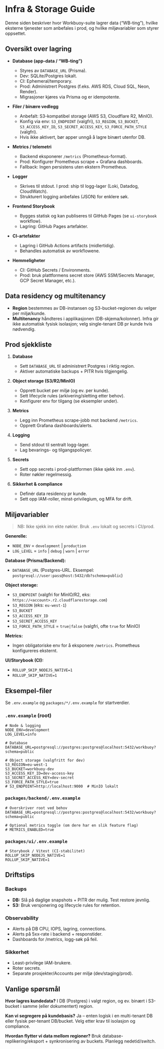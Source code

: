 # Infra & Storage Guide

Denne siden beskriver hvor Workbuoy-suite lagrer data (“WB-ting”), hvilke eksterne tjenester som anbefales i prod, og hvilke miljøvariabler som styrer oppsettet.

## Oversikt over lagring

- **Database (app-data / “WB-ting”)**
  - Styres av `DATABASE_URL` (Prisma).
  - Dev: SQLite/Postgres lokalt.
  - CI: Ephemeral/temporary.
  - Prod: Administrert Postgres (f.eks. AWS RDS, Cloud SQL, Neon, Render).
  - Migrasjoner kjøres via Prisma og er idempotente.

- **Filer / binære vedlegg**
  - Anbefalt: S3-kompatibel storage (AWS S3, Cloudflare R2, MinIO).
  - Konfig via env: `S3_ENDPOINT` (valgfri), `S3_REGION`, `S3_BUCKET`, `S3_ACCESS_KEY_ID`, `S3_SECRET_ACCESS_KEY`, `S3_FORCE_PATH_STYLE` (valgfri).
  - Hvis ikke aktivert, bør apper unngå å lagre binært utenfor DB.

- **Metrics / telemetri**
  - Backend eksponerer `/metrics` (Prometheus-format).
  - Prod: Konfigurer Prometheus scrape + Grafana dashboards.
  - Fallback: Ingen persistens uten ekstern Prometheus.

- **Logger**
  - Skrives til stdout. I prod: ship til logg-lager (Loki, Datadog, CloudWatch).
  - Strukturert logging anbefales (JSON) for enklere søk.

- **Frontend Storybook**
  - Bygges statisk og kan publiseres til GitHub Pages (se `ui-storybook` workflow).
  - Lagring: GitHub Pages artefakter.

- **CI-artefakter**
  - Lagring i GitHub Actions artifacts (midlertidig).
  - Behandles automatisk av workflowene.

- **Hemmeligheter**
  - CI: GitHub Secrets / Environments.
  - Prod: bruk plattformens secret store (AWS SSM/Secrets Manager, GCP Secret Manager, etc.).

## Data residency og multitenancy

- **Region** bestemmes av DB-instansen og S3-bucket-regionen du velger per miljø/kunde.
- **Multitenancy** håndteres i applikasjonen (DB-skjema/kolonner). Infra gir ikke automatisk fysisk isolasjon; velg single-tenant DB pr kunde hvis nødvendig.

## Prod sjekkliste

1. **Database**  
   - Sett `DATABASE_URL` til administrert Postgres i riktig region.  
   - Aktiver automatiske backups + PITR hvis tilgjengelig.

2. **Object storage (S3/R2/MinIO)**  
   - Opprett bucket per miljø (og ev. per kunde).  
   - Sett lifecycle rules (arkivering/sletting etter behov).  
   - Konfigurer env for tilgang (se eksempler under).

3. **Metrics**  
   - Legg inn Prometheus scrape-jobb mot backend `/metrics`.  
   - Opprett Grafana dashboards/alerts.

4. **Logging**  
   - Send stdout til sentralt logg-lager.  
   - Lag bevarings- og tilgangspolicyer.

5. **Secrets**  
   - Sett opp secrets i prod-plattformen (ikke sjekk inn `.env`).  
   - Roter nøkler regelmessig.

6. **Sikkerhet & compliance**  
   - Definér data residency pr kunde.  
   - Sett opp IAM-roller, minst-privilegium, og MFA for drift.

## Miljøvariabler

> NB: Ikke sjekk inn ekte nøkler. Bruk `.env` lokalt og secrets i CI/prod.

**Generelle:**
- `NODE_ENV` = `development` | `production`
- `LOG_LEVEL` = `info` | `debug` | `warn` | `error`

**Database (Prisma/Backend):**
- `DATABASE_URL` (Postgres-URL. Eksempel: `postgresql://user:pass@host:5432/db?schema=public`)

**Object storage:**
- `S3_ENDPOINT` (valgfri for MinIO/R2, eks: `https://<account>.r2.cloudflarestorage.com`)
- `S3_REGION` (eks: `eu-west-1`)
- `S3_BUCKET`
- `S3_ACCESS_KEY_ID`
- `S3_SECRET_ACCESS_KEY`
- `S3_FORCE_PATH_STYLE` = `true|false` (valgfri, ofte `true` for MinIO)

**Metrics:**
- Ingen obligatoriske env for å eksponere `/metrics`. Prometheus konfigureres eksternt.

**UI/Storybook (CI):**
- `ROLLUP_SKIP_NODEJS_NATIVE=1`
- `ROLLUP_SKIP_NATIVE=1`

## Eksempel-filer

Se `.env.example` og `packages/*/.env.example` for startverdier.

### `.env.example` (root)
```env
# Node & logging
NODE_ENV=development
LOG_LEVEL=info

# Database
DATABASE_URL=postgresql://postgres:postgres@localhost:5432/workbuoy?schema=public

# Object storage (valgfritt for dev)
S3_REGION=eu-west-1
S3_BUCKET=workbuoy-dev
S3_ACCESS_KEY_ID=dev-access-key
S3_SECRET_ACCESS_KEY=dev-secret
S3_FORCE_PATH_STYLE=true
# S3_ENDPOINT=http://localhost:9000  # MinIO lokalt
```

### `packages/backend/.env.example`
```env
# Overskriver root ved behov
DATABASE_URL=postgresql://postgres:postgres@localhost:5432/workbuoy?schema=public

# Optional metrics toggle (om dere har en slik feature flag)
# METRICS_ENABLED=true
```

### `packages/ui/.env.example`
```env
# Storybook / Vitest (CI-stabilitet)
ROLLUP_SKIP_NODEJS_NATIVE=1
ROLLUP_SKIP_NATIVE=1
```

## Driftstips

### Backups

- **DB:** Slå på daglige snapshots + PITR der mulig. Test restore jevnlig.
- **S3:** Bruk versjonering og lifecycle rules for retention.

### Observability

- Alerts på DB CPU, IOPS, lagring, connections.
- Alerts på 5xx-rate i backend + responstider.
- Dashboards for /metrics, logg-søk på feil.

### Sikkerhet

- Least-privilege IAM-brukere.
- Roter secrets.
- Separate prosjekter/Accounts per miljø (dev/staging/prod).

## Vanlige spørsmål

**Hvor lagres kundedata?**
I DB (Postgres) i valgt region, og ev. binært i S3-bucket i samme (eller dokumentert) region.

**Kan vi segregere på kundebasis?**
Ja – enten logisk i en multi-tenant DB eller fysisk per-tenant DB/bucket. Velg etter krav til isolasjon og compliance.

**Hvordan flytter vi data mellom regioner?**
Bruk database-replikering/eksport + synkronisering av buckets. Planlegg nedetid/switch.
